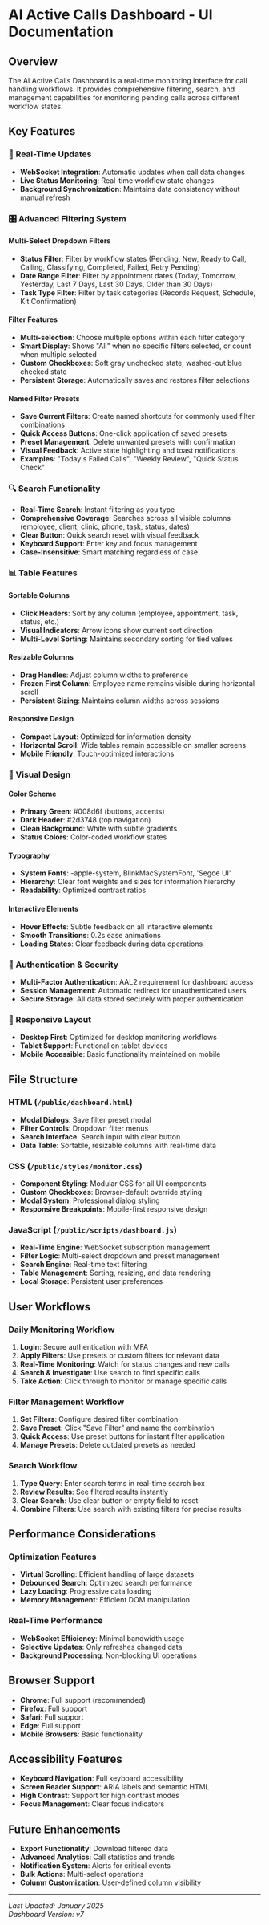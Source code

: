 # AI Active Calls Dashboard - UI Documentation

## Overview
The AI Active Calls Dashboard is a real-time monitoring interface for call handling workflows. It provides comprehensive filtering, search, and management capabilities for monitoring pending calls across different workflow states.

## Key Features

### 🔄 Real-Time Updates
- **WebSocket Integration**: Automatic updates when call data changes
- **Live Status Monitoring**: Real-time workflow state changes
- **Background Synchronization**: Maintains data consistency without manual refresh

### 🎛️ Advanced Filtering System

#### Multi-Select Dropdown Filters
- **Status Filter**: Filter by workflow states (Pending, New, Ready to Call, Calling, Classifying, Completed, Failed, Retry Pending)
- **Date Range Filter**: Filter by appointment dates (Today, Tomorrow, Yesterday, Last 7 Days, Last 30 Days, Older than 30 Days)
- **Task Type Filter**: Filter by task categories (Records Request, Schedule, Kit Confirmation)

#### Filter Features
- **Multi-selection**: Choose multiple options within each filter category
- **Smart Display**: Shows "All" when no specific filters selected, or count when multiple selected
- **Custom Checkboxes**: Soft gray unchecked state, washed-out blue checked state
- **Persistent Storage**: Automatically saves and restores filter selections

#### Named Filter Presets
- **Save Current Filters**: Create named shortcuts for commonly used filter combinations
- **Quick Access Buttons**: One-click application of saved presets
- **Preset Management**: Delete unwanted presets with confirmation
- **Visual Feedback**: Active state highlighting and toast notifications
- **Examples**: "Today's Failed Calls", "Weekly Review", "Quick Status Check"

### 🔍 Search Functionality
- **Real-Time Search**: Instant filtering as you type
- **Comprehensive Coverage**: Searches across all visible columns (employee, client, clinic, phone, task, status, dates)
- **Clear Button**: Quick search reset with visual feedback
- **Keyboard Support**: Enter key and focus management
- **Case-Insensitive**: Smart matching regardless of case

### 📊 Table Features

#### Sortable Columns
- **Click Headers**: Sort by any column (employee, appointment, task, status, etc.)
- **Visual Indicators**: Arrow icons show current sort direction
- **Multi-Level Sorting**: Maintains secondary sorting for tied values

#### Resizable Columns
- **Drag Handles**: Adjust column widths to preference
- **Frozen First Column**: Employee name remains visible during horizontal scroll
- **Persistent Sizing**: Maintains column widths across sessions

#### Responsive Design
- **Compact Layout**: Optimized for information density
- **Horizontal Scroll**: Wide tables remain accessible on smaller screens
- **Mobile Friendly**: Touch-optimized interactions

### 🎨 Visual Design

#### Color Scheme
- **Primary Green**: #008d6f (buttons, accents)
- **Dark Header**: #2d3748 (top navigation)
- **Clean Background**: White with subtle gradients
- **Status Colors**: Color-coded workflow states

#### Typography
- **System Fonts**: -apple-system, BlinkMacSystemFont, 'Segoe UI'
- **Hierarchy**: Clear font weights and sizes for information hierarchy
- **Readability**: Optimized contrast ratios

#### Interactive Elements
- **Hover Effects**: Subtle feedback on all interactive elements
- **Smooth Transitions**: 0.2s ease animations
- **Loading States**: Clear feedback during data operations

### 🔐 Authentication & Security
- **Multi-Factor Authentication**: AAL2 requirement for dashboard access
- **Session Management**: Automatic redirect for unauthenticated users
- **Secure Storage**: All data stored securely with proper authentication

### 📱 Responsive Layout
- **Desktop First**: Optimized for desktop monitoring workflows
- **Tablet Support**: Functional on tablet devices
- **Mobile Accessible**: Basic functionality maintained on mobile

## File Structure

### HTML (`/public/dashboard.html`)
- **Modal Dialogs**: Save filter preset modal
- **Filter Controls**: Dropdown filter menus
- **Search Interface**: Search input with clear button
- **Data Table**: Sortable, resizable columns with real-time data

### CSS (`/public/styles/monitor.css`)
- **Component Styling**: Modular CSS for all UI components
- **Custom Checkboxes**: Browser-default override styling
- **Modal System**: Professional dialog styling
- **Responsive Breakpoints**: Mobile-first responsive design

### JavaScript (`/public/scripts/dashboard.js`)
- **Real-Time Engine**: WebSocket subscription management
- **Filter Logic**: Multi-select dropdown and preset management
- **Search Engine**: Real-time text filtering
- **Table Management**: Sorting, resizing, and data rendering
- **Local Storage**: Persistent user preferences

## User Workflows

### Daily Monitoring Workflow
1. **Login**: Secure authentication with MFA
2. **Apply Filters**: Use presets or custom filters for relevant data
3. **Real-Time Monitoring**: Watch for status changes and new calls
4. **Search & Investigate**: Use search to find specific calls
5. **Take Action**: Click through to monitor or manage specific calls

### Filter Management Workflow
1. **Set Filters**: Configure desired filter combination
2. **Save Preset**: Click "Save Filter" and name the combination
3. **Quick Access**: Use preset buttons for instant filter application
4. **Manage Presets**: Delete outdated presets as needed

### Search Workflow
1. **Type Query**: Enter search terms in real-time search box
2. **Review Results**: See filtered results instantly
3. **Clear Search**: Use clear button or empty field to reset
4. **Combine Filters**: Use search with existing filters for precise results

## Performance Considerations

### Optimization Features
- **Virtual Scrolling**: Efficient handling of large datasets
- **Debounced Search**: Optimized search performance
- **Lazy Loading**: Progressive data loading
- **Memory Management**: Efficient DOM manipulation

### Real-Time Performance
- **WebSocket Efficiency**: Minimal bandwidth usage
- **Selective Updates**: Only refreshes changed data
- **Background Processing**: Non-blocking UI operations

## Browser Support
- **Chrome**: Full support (recommended)
- **Firefox**: Full support
- **Safari**: Full support
- **Edge**: Full support
- **Mobile Browsers**: Basic functionality

## Accessibility Features
- **Keyboard Navigation**: Full keyboard accessibility
- **Screen Reader Support**: ARIA labels and semantic HTML
- **High Contrast**: Support for high contrast modes
- **Focus Management**: Clear focus indicators

## Future Enhancements
- **Export Functionality**: Download filtered data
- **Advanced Analytics**: Call statistics and trends
- **Notification System**: Alerts for critical events
- **Bulk Actions**: Multi-select operations
- **Column Customization**: User-defined column visibility

---

*Last Updated: January 2025*  
*Dashboard Version: v7*